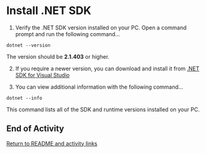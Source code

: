# Install .NET SDK

1. Verify the .NET SDK version installed on your PC. Open a command prompt and run the following command...

```dotnet --version```

The version should be **2.1.403** or higher.

2. If you require a newer version, you can download and install it from [.NET SDK for Visual Studio](https://www.microsoft.com/net/download/visual-studio-sdks)

3. You can view additional information with the following command...

```dotnet --info```

This command lists all of the SDK and runtime versions installed on your PC.

## End of Activity

[Return to README and activity links](../README.md)